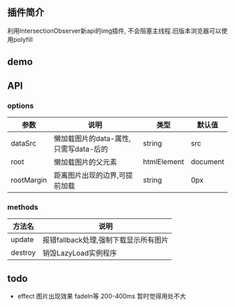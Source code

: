 ## 插件简介

利用IntersectionObserver新api的img插件, 不会阻塞主线程.旧版本浏览器可以使用polyfill

## demo

## API

### options

参数 | 说明 | 类型 | 默认值
---|--- |--- |---
dataSrc | 懒加载图片的data-属性,只需写data-后的 | string| src
root | 懒加载图片的父元素 | htmlElement | document
rootMargin | 距离图片出现的边界,可提前加载 | string | 0px

### methods

方法名 | 说明 | 
---|--- 
update | 报错fallback处理,强制下载显示所有图片
destroy | 销毁LazyLoad实例程序
 
## todo
* effect 图片出现效果 fadeIn等 200-400ms 暂时觉得用处不大
